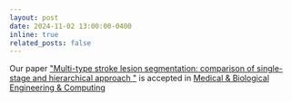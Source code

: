 ```yaml
---
layout: post
date: 2024-11-02 13:00:00-0400
inline: true
related_posts: false
---
```

Our paper ["Multi-type stroke lesion segmentation: comparison of single-stage and hierarchical approach "](https://link.springer.com/article/10.1007/s11517-024-03243-4) is accepted in  [Medical & Biological Engineering & Computing](https://link.springer.com/journal/11517)

